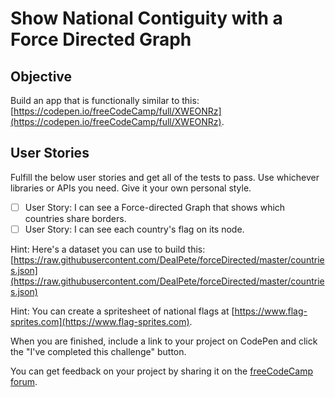 # Show National Contiguity with a Force Directed Graph

## Objective

Build an app that is functionally similar to this: [https://codepen.io/freeCodeCamp/full/XWEONRz](https://codepen.io/freeCodeCamp/full/XWEONRz).

## User Stories

Fulfill the below user stories and get all of the tests to pass. Use whichever libraries or APIs you need. Give it your own personal style.

- [ ] User Story: I can see a Force-directed Graph that shows which countries share borders.
- [ ] User Story: I can see each country's flag on its node.

Hint: Here's a dataset you can use to build this: [https://raw.githubusercontent.com/DealPete/forceDirected/master/countries.json](https://raw.githubusercontent.com/DealPete/forceDirected/master/countries.json)

Hint: You can create a spritesheet of national flags at [https://www.flag-sprites.com](https://www.flag-sprites.com).

When you are finished, include a link to your project on CodePen and click the "I've completed this challenge" button.

You can get feedback on your project by sharing it on the [freeCodeCamp forum](https://forum.freecodecamp.org/c/project-feedback/409).
